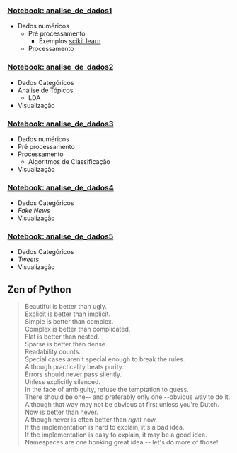 ### [Notebook: analise_de_dados1]
- Dados numéricos
    - Pré processamento
        - Exemplos [scikit learn]
    - Processamento
    
### [Notebook: analise_de_dados2]
- Dados Categóricos
- Análise de Tópicos
    - LDA
- Visualização

### [Notebook: analise_de_dados3]
- Dados numéricos
- Pré processamento
- Processamento
    - Algoritmos de Classificação
- Visualização

### [Notebook: analise_de_dados4]
- Dados Categóricos
- _Fake News_
- Visualização

### [Notebook: analise_de_dados5]
- Dados Categóricos
- _Tweets_
- Visualização

## Zen of Python
> Beautiful is better than ugly. \
> Explicit is better than implicit. \
> Simple is better than complex. \
> Complex is better than complicated. \
> Flat is better than nested. \
> Sparse is better than dense. \
> Readability counts. \
> Special cases aren't special enough to break the rules. \
> Although practicality beats purity. \
> Errors should never pass silently.  \
> Unless explicitly silenced. \
> In the face of ambiguity, refuse the temptation to guess. \
> There should be one-- and preferably only one --obvious way to do it. \
> Although that way may not be obvious at first unless you're Dutch. \
> Now is better than never.  \
> Although never is often better than *right* now.  \
> If the implementation is hard to explain, it's a bad idea.  \
> If the implementation is easy to explain, it may be a good idea.  \
> Namespaces are one honking great idea -- let's do more of those!  

[scikit learn]: <http://scikit-learn.org/stable/modules/generated/sklearn.preprocessing.StandardScaler.html>
[Notebook: analise_de_dados1]: <https://github.com/brendasalenave/data_analysis/blob/master/analise_de_dados1.ipynb>
[Notebook: analise_de_dados2]: <https://github.com/brendasalenave/data_analysis/blob/master/analise_de_dados2.ipynb>
[Notebook: analise_de_dados3]: <https://github.com/brendasalenave/data_analysis/blob/master/analise_de_dados3.ipynb>
[Notebook: analise_de_dados4]: <https://github.com/brendasalenave/data_analysis/blob/master/analise_de_dados4.ipynb>
[Notebook: analise_de_dados5]: <https://github.com/brendasalenave/data_analysis/blob/master/analise_de_dados5.ipynb>

